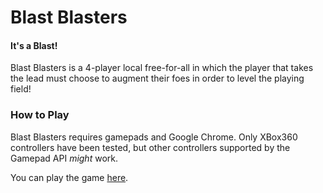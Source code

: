 # Blast Blasters
#### It's a Blast!

Blast Blasters is a 4-player local free-for-all in which the player
that takes the lead must choose to augment their foes in order to level
the playing field!

### How to Play

Blast Blasters requires gamepads and Google Chrome. Only XBox360 controllers have been
tested, but other controllers supported by the Gamepad API _might_ work.

You can play the game [here](https://zpchavez.github.io/blast-blasters).

